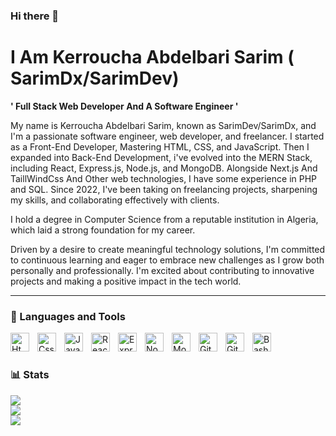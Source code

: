 ### Hi there 👋
# I Am Kerroucha Abdelbari Sarim ( SarimDx/SarimDev)

**' Full Stack Web Developer And A Software Engineer '**

My name is Kerroucha Abdelbari Sarim, known as SarimDev/SarimDx,
and I'm a passionate software engineer, web developer, and freelancer. I started as a Front-End Developer,
Mastering HTML, CSS, and JavaScript. Then I expanded into Back-End Development,
i've evolved into the MERN Stack, including React, Express.js, Node.js, and MongoDB.
Alongside Next.js And TaillWindCss And Other web technologies, I have some experience in PHP and SQL.
Since 2022, I've been taking on freelancing projects,
sharpening my skills, and collaborating effectively with clients.

I hold a degree in Computer Science from a reputable institution in Algeria,
which laid a strong foundation for my career.

Driven by a desire to create meaningful technology solutions, I'm committed to continuous learning and eager to embrace new challenges as I grow both personally and professionally. I'm excited about contributing to innovative projects and making a positive impact in the tech world.

---

### 🧰 Languages and Tools

<img align="left" alt="Html" width="30px" style="padding-right:10px;" src="https://cdn.jsdelivr.net/gh/devicons/devicon/icons/html5/html5-original-wordmark.svg" />

<img align="left" alt="Css" width="30px" style="padding-right:10px;"  
  src="https://cdn.jsdelivr.net/gh/devicons/devicon/icons/css3/css3-original-wordmark.svg" />

<img  align="left" alt="Javascript" width="30px" style="padding-right:10px;"
  src="https://cdn.jsdelivr.net/gh/devicons/devicon/icons/javascript/javascript-original.svg" />
          
<img align="left" alt="React" width="30px" style="padding-right:10px;"
  src="https://cdn.jsdelivr.net/gh/devicons/devicon/icons/react/react-original-wordmark.svg" />
                             
<img align="left" alt="Express.js" width="30px" style="padding-right:10px; background-color:white;"
  src="https://cdn.jsdelivr.net/gh/devicons/devicon/icons/express/express-original-wordmark.svg" />
         
           
          
<img align="left" alt="Node.js" width="30px" style="padding-right:10px;"
  src="https://cdn.jsdelivr.net/gh/devicons/devicon/icons/nodejs/nodejs-original-wordmark.svg" />
          
<img align="left" alt="MongoDb.js" width="30px" style="padding-right:10px;"
  src="https://cdn.jsdelivr.net/gh/devicons/devicon/icons/mongodb/mongodb-original-wordmark.svg" />
          
<img align="left" alt="Git" width="30px" style="padding-right:10px;" src="https://cdn.jsdelivr.net/gh/devicons/devicon/icons/git/git-original.svg" />

<img align="left" alt="GitHub" width="30px" style="padding-right:10px;" src="https://cdn.jsdelivr.net/gh/devicons/devicon/icons/github/github-original.svg" />

<img align="left" alt="Bash" width="30px" style="padding-right:10px;" src="https://cdn.jsdelivr.net/gh/devicons/devicon/icons/bash/bash-original.svg" />
<br />

#



### 📊 Stats

![](https://github-readme-stats.vercel.app/api?username=sarimAbdelbari&theme=github_dark&hide_border=false&include_all_commits=false&count_private=false)<br/>
![](https://github-readme-streak-stats.herokuapp.com/?user=sarimAbdelbari&theme=github_dark&hide_border=false)<br/>
![](https://github-readme-stats.vercel.app/api/top-langs/?username=sarimAbdelbari&theme=github_dark&hide_border=false&include_all_commits=false&count_private=false&layout=compact)


#
